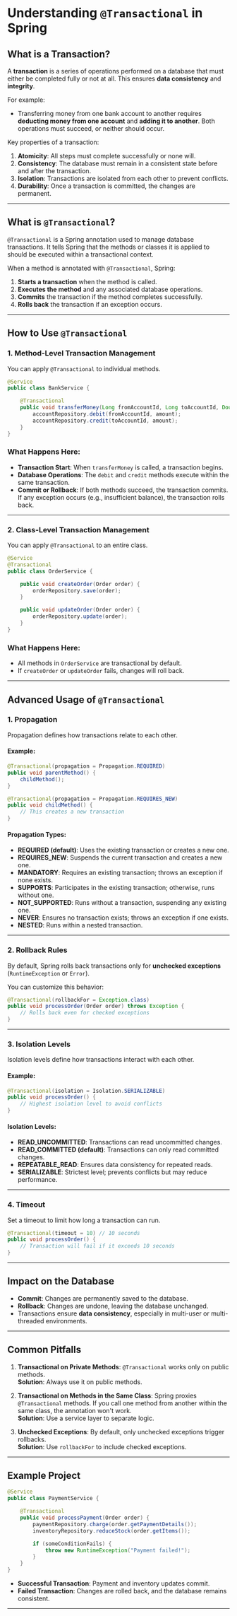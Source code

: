 # Understanding `@Transactional` in Spring

## What is a Transaction?  

A **transaction** is a series of operations performed on a database that must either be completed fully or not at all. This ensures **data consistency** and **integrity**.  

For example:  
- Transferring money from one bank account to another requires **deducting money from one account** and **adding it to another**. Both operations must succeed, or neither should occur.

Key properties of a transaction:  
1. **Atomicity**: All steps must complete successfully or none will.
2. **Consistency**: The database must remain in a consistent state before and after the transaction.
3. **Isolation**: Transactions are isolated from each other to prevent conflicts.
4. **Durability**: Once a transaction is committed, the changes are permanent.

---

## What is `@Transactional`?  

`@Transactional` is a Spring annotation used to manage database transactions. It tells Spring that the methods or classes it is applied to should be executed within a transactional context.  

When a method is annotated with `@Transactional`, Spring:  
1. **Starts a transaction** when the method is called.  
2. **Executes the method** and any associated database operations.  
3. **Commits** the transaction if the method completes successfully.  
4. **Rolls back** the transaction if an exception occurs.

---

## How to Use `@Transactional`

### 1. **Method-Level Transaction Management**
You can apply `@Transactional` to individual methods.  

```java
@Service
public class BankService {

    @Transactional
    public void transferMoney(Long fromAccountId, Long toAccountId, Double amount) {
        accountRepository.debit(fromAccountId, amount);
        accountRepository.credit(toAccountId, amount);
    }
}
```

### What Happens Here:  
- **Transaction Start**: When `transferMoney` is called, a transaction begins.  
- **Database Operations**: The `debit` and `credit` methods execute within the same transaction.  
- **Commit or Rollback**: If both methods succeed, the transaction commits. If any exception occurs (e.g., insufficient balance), the transaction rolls back.

---

### 2. **Class-Level Transaction Management**
You can apply `@Transactional` to an entire class.  

```java
@Service
@Transactional
public class OrderService {

    public void createOrder(Order order) {
        orderRepository.save(order);
    }

    public void updateOrder(Order order) {
        orderRepository.update(order);
    }
}
```

### What Happens Here:  
- All methods in `OrderService` are transactional by default.
- If `createOrder` or `updateOrder` fails, changes will roll back.

---

## Advanced Usage of `@Transactional`

### 1. **Propagation**  
Propagation defines how transactions relate to each other.  

#### Example:

```java
@Transactional(propagation = Propagation.REQUIRED)
public void parentMethod() {
    childMethod();
}

@Transactional(propagation = Propagation.REQUIRES_NEW)
public void childMethod() {
    // This creates a new transaction
}
```

#### Propagation Types:
- **REQUIRED (default)**: Uses the existing transaction or creates a new one.
- **REQUIRES_NEW**: Suspends the current transaction and creates a new one.
- **MANDATORY**: Requires an existing transaction; throws an exception if none exists.
- **SUPPORTS**: Participates in the existing transaction; otherwise, runs without one.
- **NOT_SUPPORTED**: Runs without a transaction, suspending any existing one.
- **NEVER**: Ensures no transaction exists; throws an exception if one exists.
- **NESTED**: Runs within a nested transaction.

---

### 2. **Rollback Rules**  
By default, Spring rolls back transactions only for **unchecked exceptions** (`RuntimeException` or `Error`).  

You can customize this behavior:  

```java
@Transactional(rollbackFor = Exception.class)
public void processOrder(Order order) throws Exception {
    // Rolls back even for checked exceptions
}
```

---

### 3. **Isolation Levels**  
Isolation levels define how transactions interact with each other.  

#### Example:

```java
@Transactional(isolation = Isolation.SERIALIZABLE)
public void processOrder() {
    // Highest isolation level to avoid conflicts
}
```

#### Isolation Levels:
- **READ_UNCOMMITTED**: Transactions can read uncommitted changes.
- **READ_COMMITTED (default)**: Transactions can only read committed changes.
- **REPEATABLE_READ**: Ensures data consistency for repeated reads.
- **SERIALIZABLE**: Strictest level; prevents conflicts but may reduce performance.

---

### 4. **Timeout**  
Set a timeout to limit how long a transaction can run.  

```java
@Transactional(timeout = 10) // 10 seconds
public void processOrder() {
    // Transaction will fail if it exceeds 10 seconds
}
```

---

## Impact on the Database
- **Commit**: Changes are permanently saved to the database.
- **Rollback**: Changes are undone, leaving the database unchanged.
- Transactions ensure **data consistency**, especially in multi-user or multi-threaded environments.

---

## Common Pitfalls  

1. **Transactional on Private Methods**: `@Transactional` works only on public methods.  
   **Solution**: Always use it on public methods.

2. **Transactional on Methods in the Same Class**: Spring proxies `@Transactional` methods. If you call one method from another within the same class, the annotation won't work.  
   **Solution**: Use a service layer to separate logic.

3. **Unchecked Exceptions**: By default, only unchecked exceptions trigger rollbacks.  
   **Solution**: Use `rollbackFor` to include checked exceptions.

---

## Example Project  

```java
@Service
public class PaymentService {

    @Transactional
    public void processPayment(Order order) {
        paymentRepository.charge(order.getPaymentDetails());
        inventoryRepository.reduceStock(order.getItems());

        if (someConditionFails) {
            throw new RuntimeException("Payment failed!");
        }
    }
}
```

- **Successful Transaction**: Payment and inventory updates commit.  
- **Failed Transaction**: Changes are rolled back, and the database remains consistent.

---
